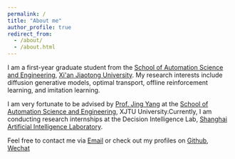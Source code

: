 ```yaml
---
permalink: /
title: "About me"
author_profile: true
redirect_from: 
  - /about/
  - /about.html
---
```

I am a first-year graduate student from the [School of Automation Science and Engineering](http://automation.xjtu.edu.cn), [Xi'an Jiaotong University](http://www.xjtu.edu.cn). My research interests include diffusion generative models, optimal transport, offline reinforcement learning, and imitation learning.

I am very fortunate to be advised by [Prof. Jing Yang](https://gr.xjtu.edu.cn/web/yangjing) at the [School of Automation Science and Engineering](http://automation.xjtu.edu.cn), XJTU University.Currently, I am conducting research internships at the Decision Intelligence Lab, [Shanghai Artificial Intelligence Laboratory](https://www.shlab.org.cn).

Feel free to contact me via [Email](mailto:rongkunxue@outlook.com) or check out my profiles on [Github](https://github.com/rongkunxue), [Wechat](../images/wechat.JPG)
